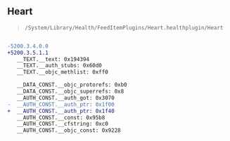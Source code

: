## Heart

> `/System/Library/Health/FeedItemPlugins/Heart.healthplugin/Heart`

```diff

-5200.3.4.0.0
+5200.3.5.1.1
   __TEXT.__text: 0x194394
   __TEXT.__auth_stubs: 0x60d0
   __TEXT.__objc_methlist: 0xff0

   __DATA_CONST.__objc_protorefs: 0xb0
   __DATA_CONST.__objc_superrefs: 0x8
   __AUTH_CONST.__auth_got: 0x3070
-  __AUTH_CONST.__auth_ptr: 0x1f00
+  __AUTH_CONST.__auth_ptr: 0x1f40
   __AUTH_CONST.__const: 0x95b8
   __AUTH_CONST.__cfstring: 0xc0
   __AUTH_CONST.__objc_const: 0x9228

```
